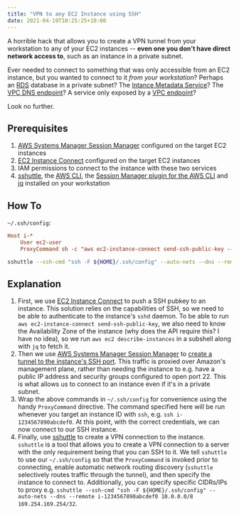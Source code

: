 ```yaml
---
title: "VPN to any EC2 Instance using SSH"
date: 2021-04-19T10:25:25+10:00
---
```


A horrible hack that allows you to create a VPN tunnel from your workstation to any of your EC2 instances -- **even one you don't have direct network access to**, such as an instance in a private subnet.

<!--more-->

Ever needed to connect to something that was only accessible from an EC2 instance, but you wanted to connect to it _from your workstation_? Perhaps an [RDS](https://aws.amazon.com/rds/) database in a private subnet? The [Intance Metadata Service](https://docs.aws.amazon.com/AWSEC2/latest/UserGuide/instancedata-data-retrieval.html)? The [VPC DNS endpoint](https://docs.aws.amazon.com/vpc/latest/userguide/vpc-dns.html)? A service only exposed by a [VPC endpoint](https://docs.aws.amazon.com/vpc/latest/privatelink/vpc-endpoints.html)?

Look no further.

## Prerequisites

  1. [AWS Systems Manager Session Manager][] configured on the target EC2 instances
  1. [EC2 Instance Connect][] configured on the target EC2 instances
  1. IAM permissions to connect to the instance with these two services
  1. [sshuttle][], the [AWS CLI](https://aws.amazon.com/cli/), the [Session Manager plugin for the AWS CLI](https://docs.aws.amazon.com/systems-manager/latest/userguide/session-manager-working-with-install-plugin.html) and [jq](https://github.com/stedolan/jq) installed on your workstation

## How To

`~/.ssh/config`:
```ini
Host i-*
    User ec2-user
    ProxyCommand sh -c "aws ec2-instance-connect send-ssh-public-key --instance-id %h --availability-zone "$(aws ec2 describe-instances --instance-ids %h --output json | jq -r '.Reservations[].Instances[].Placement.AvailabilityZone')" --instance-os-user ec2-user --ssh-public-key file://${HOME}/.ssh/id_rsa.pub && aws ssm start-session --target %h --document-name AWS-StartSSHSession --parameters 'portNumber=%p'"
```

```bash
sshuttle --ssh-cmd "ssh -F ${HOME}/.ssh/config" --auto-nets --dns --remote i-1234567890abcdef0
```

## Explanation

  1. First, we use [EC2 Instance Connect][] to push a SSH pubkey to an instance. This solution relies on the capabilities of SSH, so we need to be able to authenticate to the instance's `sshd` daemon. To be able to run `aws ec2-instance-connect send-ssh-public-key`, we also need to know the Availability Zone of the instance (why does the API require this? I have no idea), so we run `aws ec2 describe-instances` in a subshell along with `jq` to fetch it.
  2. Then we use [AWS Systems Manager Session Manager][] to [create a tunnel to the instance's SSH port](https://docs.aws.amazon.com/systems-manager/latest/userguide/session-manager-getting-started-enable-ssh-connections.html). This traffic is proxied over Amazon's management plane, rather than needing the instance to e.g. have a public IP address and security groups configured to open port 22. This is what allows us to connect to an instance even if it's in a private subnet.
  3. Wrap the above commands in `~/.ssh/config` for convenience using the handy `ProxyCommand` directive. The command specified here will be run whenever you target an instance ID with `ssh`, e.g. `ssh i-1234567890abcdef0`. At this point, with the correct credentials, we can now connect to our SSH instance.
  4. Finally, use [sshuttle][] to create a VPN connection to the instance. `sshuttle` is a tool that allows you to create a VPN connection to a server with the only requirement being that you can SSH to it. We tell `sshuttle` to use our `~/.ssh/config` so that the `ProxyCommand` is invoked prior to connecting, enable automatic network routing discovery (`sshuttle` selectively routes traffic through the tunnel), and then specify the instance to connect to. Additionally, you can specify specific CIDRs/IPs to proxy e.g. `sshuttle --ssh-cmd "ssh -F ${HOME}/.ssh/config" --auto-nets --dns --remote i-1234567890abcdef0 10.0.0.0/8 169.254.169.254/32`.

[sshuttle]: https://github.com/sshuttle/sshuttle
[AWS Systems Manager Session Manager]: https://docs.aws.amazon.com/systems-manager/latest/userguide/session-manager.html
[EC2 Instance Connect]: https://docs.aws.amazon.com/AWSEC2/latest/UserGuide/Connect-using-EC2-Instance-Connect.html

